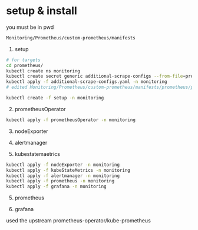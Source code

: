 # setup & install

you must be in pwd
```sh
Monitoring/Prometheus/custom-prometheus/manifests
```

1. setup

```sh
# for targets
cd prometheus/
kubectl create ns monitoring
kubectl create secret generic additional-scrape-configs --from-file=prometheus-additional.yaml --dry-run -oyaml > additional-scrape-configs.yaml
kubectl apply -f additional-scrape-configs.yaml -n monitoring
# edited Monitoring/Prometheus/custom-prometheus/manifests/prometheus/prometheus-prometheus.yaml
```

```sh
kubectl create -f setup -n monitoring
```

2. prometheusOperator

```sh
kubectl apply -f prometheusOperator -n monitoring
```

3. nodeExporter

4. alertmanager

5. kubestatemaetrics

```sh
kubectl apply -f nodeExporter -n monitoring
kubectl apply -f kubeStateMetrics -n monitoring
kubectl apply -f alertmanager -n monitoring
kubectl apply -f prometheus -n monitoring
kubectl apply -f grafana -n monitoring

```

5. prometheus

6. grafana

used the upstream prometheus-operator/kube-prometheus
